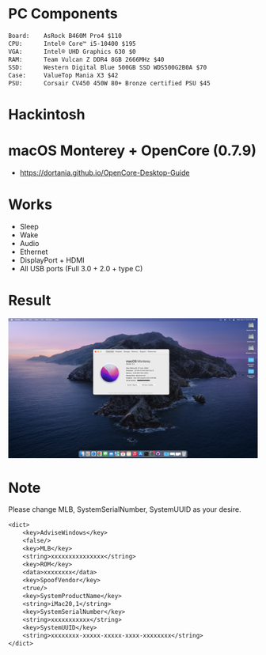 # PC Components

```
Board:    AsRock B460M Pro4 $110
CPU:      Intel® Core™ i5-10400 $195
VGA:      Intel® UHD Graphics 630 $0
RAM:      Team Vulcan Z DDR4 8GB 2666MHz $40
SSD:      Western Digital Blue 500GB SSD WDS500G2B0A $70
Case:     ValueTop Mania X3 $42
PSU:      Corsair CV450 450W 80+ Bronze certified PSU $45
```

# Hackintosh

# macOS Monterey + OpenCore (0.7.9)

- https://dortania.github.io/OpenCore-Desktop-Guide

# Works

- Sleep
- Wake
- Audio
- Ethernet
- DisplayPort + HDMI
- All USB ports (Full 3.0 + 2.0 + type C)

# Result

![Info](/images/info.png)

# Note

Please change MLB, SystemSerialNumber, SystemUUID as your desire.

```
<dict>
    <key>AdviseWindows</key>
    <false/>
    <key>MLB</key>
    <string>xxxxxxxxxxxxxxx</string>
    <key>ROM</key>
    <data>xxxxxxxx</data>
    <key>SpoofVendor</key>
    <true/>
    <key>SystemProductName</key>
    <string>iMac20,1</string>
    <key>SystemSerialNumber</key>
    <string>xxxxxxxxxxx</string>
    <key>SystemUUID</key>
    <string>xxxxxxxx-xxxxx-xxxxx-xxxx-xxxxxxxx</string>
</dict>
```

